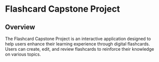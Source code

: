 # Flashcard Capstone Project

## Overview
The Flashcard Capstone Project is an interactive application designed to help users enhance their learning experience through digital flashcards. Users can create, edit, and review flashcards to reinforce their knowledge on various topics.
